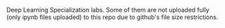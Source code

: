 Deep Learning Specialization labs. Some of them are not uploaded fully (only ipynb files uploaded) to this repo due to github's file size restrictions. 
